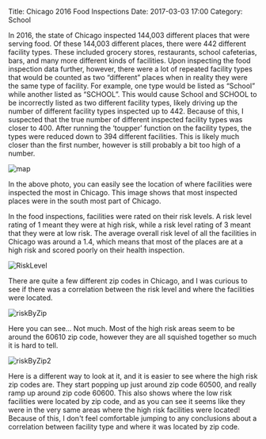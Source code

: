 Title: Chicago 2016 Food Inspections
Date: 2017-03-03 17:00
Category: School

In 2016, the state of Chicago inspected 144,003 different places that were serving food. Of these 144,003 different places, there were 442 different facility types. These included grocery stores, restaurants, school cafeterias, bars, and many more different kinds of facilities. Upon inspecting the food inspection data further, however, there were a lot of repeated facility types that would be counted as two “different” places when in reality they were the same type of facility. For example, one type would be listed as “School” while another listed as “SCHOOL”. This would cause School and SCHOOL to be incorrectly listed as two different facility types, likely driving up the number of different facility types inspected up to 442. Because of this, I suspected that the true number of different inspected facility types was closer to 400. After running the ‘toupper’ function on the facility types, the types were reduced down to 394 different facilities. This is likely much closer than the first number, however is still probably a bit too high of a number.

![map](/images/dataScience/frequency_of_restaurants.png)

In the above photo, you can easily see the location of where facilities were inspected the most in Chicago. This image shows that most inspected places were in the south most part of Chicago.

In the food inspections, facilities were rated on their risk levels. A risk level rating of 1 meant they were at high risk, while a risk level rating of 3 meant that they were at low risk.
The average overall risk level of all the facilities in Chicago was around a 1.4, which means that most of the places are at a high risk and scored poorly on their health inspection.

![RiskLevel](/images/dataScience/averageRiskLevel.png)

There are quite a few different zip codes in Chicago, and I was curious to see if there was a correlation between the risk level and where the facilities were located.

![riskByZip](/images/dataScience/riskCountByZip.png)

Here you can see… Not much. Most of the high risk areas seem to be around the 60610 zip code, however they are all squished together so much it is hard to tell.

![riskByZip2](/images/dataScience/plotbyRisk.png)

Here is a different way to look at it, and it is easier to see where the high risk zip codes are. They start popping up just around zip code 60500, and really ramp up around zip code 60600. This also shows where the low risk facilities were located by zip code, and as you can see it seems like they were in the very same areas where the high risk facilities were located! Because of this, I don't feel comfortable jumping to any conclusions about a correlation between facility type and where it was located by zip code.
